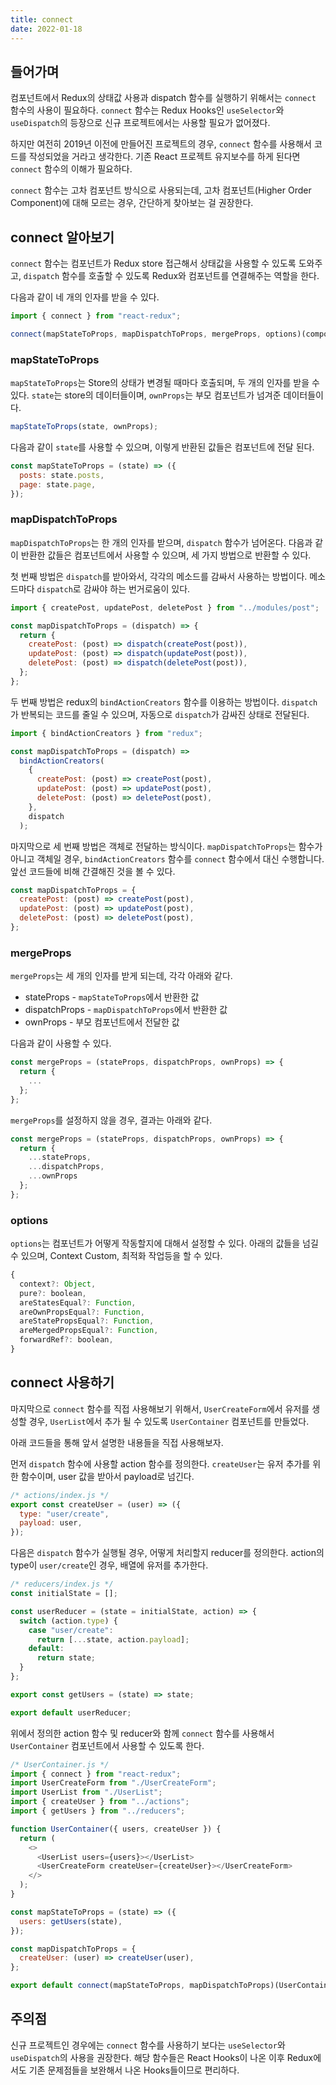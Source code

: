 ```yaml
---
title: connect
date: 2022-01-18
---
```


## 들어가며

컴포넌트에서 Redux의 상태값 사용과 dispatch 함수를 실행하기 위해서는 `connect` 함수의 사용이 필요하다.
`connect` 함수는 Redux Hooks인 `useSelector`와 `useDispatch`의 등장으로 신규 프로젝트에서는 사용할 필요가 없어졌다.

하지만 여전히 2019년 이전에 만들어진 프로젝트의 경우, `connect` 함수를 사용해서 코드를 작성되었을 거라고 생각한다.
기존 React 프로젝트 유지보수를 하게 된다면 `connect` 함수의 이해가 필요하다.

`connect` 함수는 고차 컴포넌트 방식으로 사용되는데, 고차 컴포넌트(Higher Order Component)에 대해 모르는 경우, 간단하게 찾아보는 걸 권장한다.

## connect 알아보기

`connect` 함수는 컴포넌트가 Redux store 접근해서 상태값을 사용할 수 있도록 도와주고, `dispatch` 함수를 호출할 수 있도록 Redux와 컴포넌트를 연결해주는 역할을 한다.

다음과 같이 네 개의 인자를 받을 수 있다. 

```javascript
import { connect } from "react-redux";

connect(mapStateToProps, mapDispatchToProps, mergeProps, options)(component);
```

### mapStateToProps

`mapStateToProps`는 Store의 상태가 변경될 때마다 호출되며, 두 개의 인자를 받을 수 있다.
`state`는 store의 데이터들이며, `ownProps`는 부모 컴포넌트가 넘겨준 데이터들이다.

```javascript
mapStateToProps(state, ownProps);
```

다음과 같이 `state`를 사용할 수 있으며, 이렇게 반환된 값들은 컴포넌트에 전달 된다.

```javascript
const mapStateToProps = (state) => ({
  posts: state.posts,
  page: state.page,
});
```

### mapDispatchToProps

`mapDispatchToProps`는 한 개의 인자를 받으며, `dispatch` 함수가 넘어온다.
다음과 같이 반환한 값들은 컴포넌트에서 사용할 수 있으며, 세 가지 방법으로 반환할 수 있다.

첫 번째 방법은 `dispatch`를 받아와서, 각각의 메소드를 감싸서 사용하는 방법이다.
메소드마다 `dispatch`로 감싸야 하는 번거로움이 있다.

```javascript
import { createPost, updatePost, deletePost } from "../modules/post";

const mapDispatchToProps = (dispatch) => {
  return {
    createPost: (post) => dispatch(createPost(post)),
    updatePost: (post) => dispatch(updatePost(post)),
    deletePost: (post) => dispatch(deletePost(post)),
  };
};
```

두 번째 방법은 redux의 `bindActionCreators` 함수를 이용하는 방법이다.
`dispatch`가 반복되는 코드를 줄일 수 있으며, 자동으로 `dispatch`가 감싸진 상태로 전달된다.

```javascript
import { bindActionCreators } from "redux";

const mapDispatchToProps = (dispatch) =>
  bindActionCreators(
    {
      createPost: (post) => createPost(post),
      updatePost: (post) => updatePost(post),
      deletePost: (post) => deletePost(post),
    },
    dispatch
  );
```

마지막으로 세 번째 방법은 객체로 전달하는 방식이다.
`mapDispatchToProps`는 함수가 아니고 객체일 경우, `bindActionCreators` 함수를 `connect` 함수에서 대신 수행합니다.
앞선 코드들에 비해 간결해진 것을 볼 수 있다.

```javascript
const mapDispatchToProps = {
  createPost: (post) => createPost(post),
  updatePost: (post) => updatePost(post),
  deletePost: (post) => deletePost(post),
};
```

### mergeProps

`mergeProps`는 세 개의 인자를 받게 되는데, 각각 아래와 같다. 

- stateProps - `mapStateToProps`에서 반환한 값
- dispatchProps - `mapDispatchToProps`에서 반환한 값
- ownProps - 부모 컴포넌트에서 전달한 값

다음과 같이 사용할 수 있다.

```javascript
const mergeProps = (stateProps, dispatchProps, ownProps) => {
  return {
    ...
  };
};
```

`mergeProps`를 설정하지 않을 경우, 결과는 아래와 같다.

```javascript
const mergeProps = (stateProps, dispatchProps, ownProps) => {
  return {
    ...stateProps,
    ...dispatchProps,
    ...ownProps
  };
};
```

### options

`options`는 컴포넌트가 어떻게 작동할지에 대해서 설정할 수 있다.
아래의 값들을 넘길 수 있으며, Context Custom, 최적화 작업등을 할 수 있다.

```javascript
{
  context?: Object,
  pure?: boolean,
  areStatesEqual?: Function,
  areOwnPropsEqual?: Function,
  areStatePropsEqual?: Function,
  areMergedPropsEqual?: Function,
  forwardRef?: boolean,
}
```

## connect 사용하기

마지막으로 `connect` 함수를 직접 사용해보기 위해서, `UserCreateForm`에서 유저를 생성할 경우, `UserList`에서 추가 될 수 있도록 `UserContainer` 컴포넌트를 만들었다.

아래 코드들을 통해 앞서 설명한 내용들을 직접 사용해보자.

먼저 `dispatch` 함수에 사용할 action 함수를 정의한다.
`createUser`는 유저 추가를 위한 함수이며, user 값을 받아서 payload로 넘긴다.

```javascript
/* actions/index.js */
export const createUser = (user) => ({
  type: "user/create",
  payload: user,
});
```

다음은 `dispatch` 함수가 실행될 경우, 어떻게 처리할지 reducer를 정의한다.
action의 type이 `user/create`인 경우, 배열에 유저를 추가한다.

```javascript
/* reducers/index.js */
const initialState = [];

const userReducer = (state = initialState, action) => {
  switch (action.type) {
    case "user/create":
      return [...state, action.payload];
    default:
      return state;
  }
};

export const getUsers = (state) => state;

export default userReducer;
```

위에서 정의한 action 함수 및 reducer와 함께 `connect` 함수를 사용해서 `UserContainer` 컴포넌트에서 사용할 수 있도록 한다.

```javascript
/* UserContainer.js */
import { connect } from "react-redux";
import UserCreateForm from "./UserCreateForm";
import UserList from "./UserList";
import { createUser } from "../actions";
import { getUsers } from "../reducers";

function UserContainer({ users, createUser }) {
  return (
    <>
      <UserList users={users}></UserList>
      <UserCreateForm createUser={createUser}></UserCreateForm>
    </>
  );
}

const mapStateToProps = (state) => ({
  users: getUsers(state),
});

const mapDispatchToProps = {
  createUser: (user) => createUser(user),
};

export default connect(mapStateToProps, mapDispatchToProps)(UserContainer);
```

## 주의점

신규 프로젝트인 경우에는 `connect` 함수를 사용하기 보다는 `useSelector`와 `useDispatch`의 사용을 권장한다.
해당 함수들은 React Hooks이 나온 이후 Redux에서도 기존 문제점들을 보완해서 나온 Hooks들이므로 편리하다.